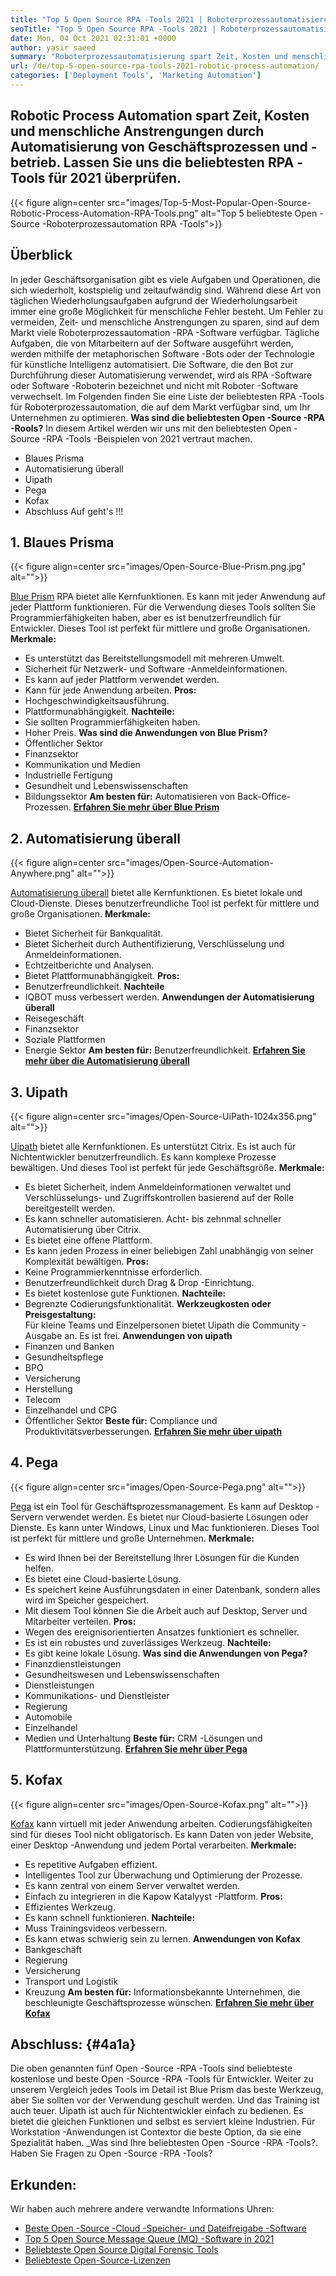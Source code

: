 ```yaml
---
title: "Top 5 Open Source RPA -Tools 2021 | Roboterprozessautomatisierung" 
seoTitle: "Top 5 Open Source RPA -Tools 2021 | Roboterprozessautomatisierung" 
date: Mon, 04 Oct 2021 02:31:01 +0000
author: yasir saeed
summary: "Roboterprozessautomatisierung spart Zeit, Kosten und menschliche Anstrengungen durch Automatisierung von Geschäftsprozessen und -betrieb. Lassen Sie uns die beliebtesten RPA -Tools für 2021 überprüfen." 
url: /de/top-5-open-source-rpa-tools-2021-robotic-process-automation/
categories: ['Deployment Tools', 'Marketing Automation']
---
```


## Robotic Process Automation spart Zeit, Kosten und menschliche Anstrengungen durch Automatisierung von Geschäftsprozessen und -betrieb. Lassen Sie uns die beliebtesten RPA -Tools für 2021 überprüfen.

{{< figure align=center src="images/Top-5-Most-Popular-Open-Source-Robotic-Process-Automation-RPA-Tools.png" alt="Top 5 beliebteste Open -Source -Roboterprozessautomation RPA -Tools">}}


## **Überblick** 
In jeder Geschäftsorganisation gibt es viele Aufgaben und Operationen, die sich wiederholt, kostspielig und zeitaufwändig sind. Während diese Art von täglichen Wiederholungsaufgaben aufgrund der Wiederholungsarbeit immer eine große Möglichkeit für menschliche Fehler besteht. Um Fehler zu vermeiden, Zeit- und menschliche Anstrengungen zu sparen, sind auf dem Markt viele Roboterprozessautomation -RPA -Software verfügbar.
Tägliche Aufgaben, die von Mitarbeitern auf der Software ausgeführt werden, werden mithilfe der metaphorischen Software -Bots oder der Technologie für künstliche Intelligenz automatisiert. Die Software, die den Bot zur Durchführung dieser Automatisierung verwendet, wird als RPA -Software oder Software -Roboterin bezeichnet und nicht mit Roboter -Software verwechselt. Im Folgenden finden Sie eine Liste der beliebtesten RPA -Tools für Roboterprozessautomation, die auf dem Markt verfügbar sind, um Ihr Unternehmen zu optimieren.
**Was sind die beliebtesten Open -Source -RPA -Rools?** In diesem Artikel werden wir uns mit den beliebtesten Open -Source -RPA -Tools -Beispielen von 2021 vertraut machen.
  * Blaues Prisma
  * Automatisierung überall
  * Uipath
  * Pega
  * Kofax
  * Abschluss
Auf geht's !!!

## 1. Blaues Prisma

{{< figure align=center src="images/Open-Source-Blue-Prism.png.jpg" alt="">}}

[Blue Prism][1] RPA bietet alle Kernfunktionen. Es kann mit jeder Anwendung auf jeder Plattform funktionieren. Für die Verwendung dieses Tools sollten Sie Programmierfähigkeiten haben, aber es ist benutzerfreundlich für Entwickler. Dieses Tool ist perfekt für mittlere und große Organisationen.
**Merkmale:** 
  * Es unterstützt das Bereitstellungsmodell mit mehreren Umwelt.
  * Sicherheit für Netzwerk- und Software -Anmeldeinformationen.
  * Es kann auf jeder Plattform verwendet werden.
  * Kann für jede Anwendung arbeiten.
**Pros:**  
  * Hochgeschwindigkeitsausführung.
  * Plattformunabhängigkeit.
**Nachteile:**  
  * Sie sollten Programmierfähigkeiten haben.
  * Hoher Preis.
**Was sind die Anwendungen von Blue Prism?** 
  * Öffentlicher Sektor
  * Finanzsektor
  * Kommunikation und Medien
  * Industrielle Fertigung
  * Gesundheit und Lebenswissenschaften
  * Bildungssektor
**Am besten für:**  Automatisieren von Back-Office-Prozessen.
**[Erfahren Sie mehr über Blue Prism][1]**

## 2. Automatisierung überall

{{< figure align=center src="images/Open-Source-Automation-Anywhere.png" alt="">}}

[Automatisierung überall][2] bietet alle Kernfunktionen. Es bietet lokale und Cloud-Dienste. Dieses benutzerfreundliche Tool ist perfekt für mittlere und große Organisationen.
**Merkmale:** 
  * Bietet Sicherheit für Bankqualität.
  * Bietet Sicherheit durch Authentifizierung, Verschlüsselung und Anmeldeinformationen.
  * Echtzeitberichte und Analysen.
  * Bietet Plattformunabhängigkeit.
**Pros:**  
  * Benutzerfreundlichkeit.
**Nachteile** 
  * IQBOT muss verbessert werden.
**Anwendungen der Automatisierung überall** 
  * Reisegeschäft
  * Finanzsektor
  * Soziale Plattformen
  * Energie Sektor
**Am besten für:**  Benutzerfreundlichkeit.
**[Erfahren Sie mehr über die Automatisierung überall][2]**

## 3. Uipath

{{< figure align=center src="images/Open-Source-UiPath-1024x356.png" alt="">}}

[Uipath][3] bietet alle Kernfunktionen. Es unterstützt Citrix. Es ist auch für Nichtentwickler benutzerfreundlich. Es kann komplexe Prozesse bewältigen. Und dieses Tool ist perfekt für jede Geschäftsgröße.
**Merkmale:** 
  * Es bietet Sicherheit, indem Anmeldeinformationen verwaltet und Verschlüsselungs- und Zugriffskontrollen basierend auf der Rolle bereitgestellt werden.
  * Es kann schneller automatisieren. Acht- bis zehnmal schneller Automatisierung über Citrix.
  * Es bietet eine offene Plattform.
  * Es kann jeden Prozess in einer beliebigen Zahl unabhängig von seiner Komplexität bewältigen.
**Pros:**  
  * Keine Programmierkenntnisse erforderlich.
  * Benutzerfreundlichkeit durch Drag & Drop -Einrichtung.
  * Es bietet kostenlose gute Funktionen.
**Nachteile:**  
  * Begrenzte Codierungsfunktionalität.
**Werkzeugkosten oder Preisgestaltung:**  
Für kleine Teams und Einzelpersonen bietet Uipath die Community -Ausgabe an. Es ist frei.
**Anwendungen von uipath** 
  * Finanzen und Banken
  * Gesundheitspflege
  * BPO
  * Versicherung
  * Herstellung
  * Telecom
  * Einzelhandel und CPG
  * Öffentlicher Sektor
**Beste für:**  Compliance und Produktivitätsverbesserungen.
**[Erfahren Sie mehr über uipath][3]**

## 4. Pega

{{< figure align=center src="images/Open-Source-Pega.png" alt="">}}

[Pega][4] ist ein Tool für Geschäftsprozessmanagement. Es kann auf Desktop -Servern verwendet werden. Es bietet nur Cloud-basierte Lösungen oder Dienste. Es kann unter Windows, Linux und Mac funktionieren. Dieses Tool ist perfekt für mittlere und große Unternehmen.
**Merkmale:** 
  * Es wird Ihnen bei der Bereitstellung Ihrer Lösungen für die Kunden helfen.
  * Es bietet eine Cloud-basierte Lösung.
  * Es speichert keine Ausführungsdaten in einer Datenbank, sondern alles wird im Speicher gespeichert.
  * Mit diesem Tool können Sie die Arbeit auch auf Desktop, Server und Mitarbeiter verteilen.
**Pros:**  
  * Wegen des ereignisorientierten Ansatzes funktioniert es schneller.
  * Es ist ein robustes und zuverlässiges Werkzeug.
**Nachteile:**  
  * Es gibt keine lokale Lösung.
**Was sind die Anwendungen von Pega?** 
  * Finanzdienstleistungen
  * Gesundheitswesen und Lebenswissenschaften
  * Dienstleistungen
  * Kommunikations- und Dienstleister
  * Regierung
  * Automobile
  * Einzelhandel
  * Medien und Unterhaltung
**Beste für:**  CRM -Lösungen und Plattformunterstützung.
**[Erfahren Sie mehr über Pega][4]**

## 5. Kofax

{{< figure align=center src="images/Open-Source-Kofax.png" alt="">}}

[Kofax][5] kann virtuell mit jeder Anwendung arbeiten. Codierungsfähigkeiten sind für dieses Tool nicht obligatorisch. Es kann Daten von jeder Website, einer Desktop -Anwendung und jedem Portal verarbeiten.
**Merkmale:** 
  * Es repetitive Aufgaben effizient.
  * Intelligentes Tool zur Überwachung und Optimierung der Prozesse.
  * Es kann zentral von einem Server verwaltet werden.
  * Einfach zu integrieren in die Kapow Katalyyst -Plattform.
**Pros:**  
  * Effizientes Werkzeug.
  * Es kann schnell funktionieren.
**Nachteile:**  
  * Muss Trainingsvideos verbessern.
  * Es kann etwas schwierig sein zu lernen.
**Anwendungen von Kofax** 
  * Bankgeschäft
  * Regierung
  * Versicherung
  * Transport und Logistik
  * Kreuzung
**Am besten für:**  Informationsbekannte Unternehmen, die beschleunigte Geschäftsprozesse wünschen.
**[Erfahren Sie mehr über Kofax][5]**

## **Abschluss:**  {#4a1a}

Die oben genannten fünf Open -Source -RPA -Tools sind beliebteste kostenlose und beste Open -Source -RPA -Tools für Entwickler. Weiter zu unserem Vergleich jedes Tools im Detail ist Blue Prism das beste Werkzeug, aber Sie sollten vor der Verwendung geschult werden. Und das Training ist auch teuer. Uipath ist auch für Nichtentwickler einfach zu bedienen. Es bietet die gleichen Funktionen und selbst es serviert kleine Industrien. Für Workstation -Anwendungen ist Contextor die beste Option, da sie eine Spezialität haben.
_Was sind Ihre beliebtesten Open -Source -RPA -Tools?. Haben Sie Fragen zu Open -Source -RPA -Tools?

## Erkunden:
Wir haben auch mehrere andere verwandte Informations Uhren:
  * [Beste Open -Source -Cloud -Speicher- und Dateifreigabe -Software][7]
  * [Top 5 Open Source Message Queue (MQ) -Software in 2021][8]
  * [Beliebteste Open Source Digital Forensic Tools][9]
  * [Beliebteste Open-Source-Lizenzen][10]



[1]: https://www.blueprism.com/
[2]: https://www.automationanywhere.com/
[3]: https://www.uipath.com/
[4]: https://www.pega.com/
[5]: https://www.kofax.com/
[6]: mailto:yasir.saeed@aspose.com
[7]: https://products.containerize.com/backup-and-sync/
[8]: https://blog.containerize.com/message-queue-software/top-5-open-source-message-queue-software-in-2021/
[9]: https://blog.containerize.com/digital-forensic-tools/top-5-open-source-digital-forensic-tools-in-2021/
[10]: https://blog.containerize.com/licenses-standards/top-5-most-popular-osi-approved-open-source-licenses-of-2021/
